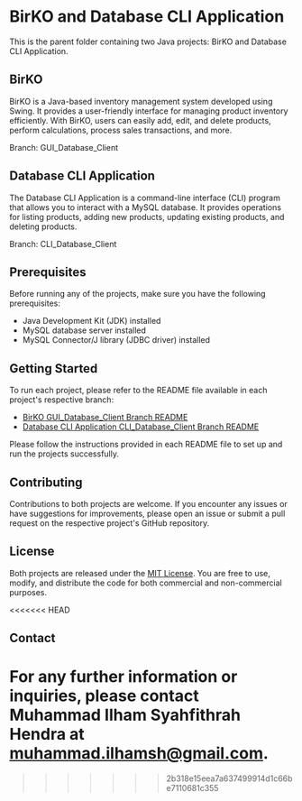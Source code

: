 # BirKO and Database CLI Application

This is the parent folder containing two Java projects: BirKO and Database CLI Application.

## BirKO

BirKO is a Java-based inventory management system developed using Swing. It provides a user-friendly interface for managing product inventory efficiently. With BirKO, users can easily add, edit, and delete products, perform calculations, process sales transactions, and more.

Branch: GUI_Database_Client

## Database CLI Application

The Database CLI Application is a command-line interface (CLI) program that allows you to interact with a MySQL database. It provides operations for listing products, adding new products, updating existing products, and deleting products.

Branch: CLI_Database_Client

## Prerequisites

Before running any of the projects, make sure you have the following prerequisites:

- Java Development Kit (JDK) installed
- MySQL database server installed
- MySQL Connector/J library (JDBC driver) installed

## Getting Started

To run each project, please refer to the README file available in each project's respective branch:

- [BirKO GUI_Database_Client Branch README](./BirKO/GUI_Database_Client/README.md)
- [Database CLI Application CLI_Database_Client Branch README](./Database_CLI_Application/CLI_Database_Client/README.md)

Please follow the instructions provided in each README file to set up and run the projects successfully.

## Contributing

Contributions to both projects are welcome. If you encounter any issues or have suggestions for improvements, please open an issue or submit a pull request on the respective project's GitHub repository.

## License

Both projects are released under the [MIT License](LICENSE). You are free to use, modify, and distribute the code for both commercial and non-commercial purposes.

<<<<<<< HEAD
## Contact

For any further information or inquiries, please contact Muhammad Ilham Syahfithrah Hendra at muhammad.ilhamsh@gmail.com.
=======
>>>>>>> 2b318e15eea7a637499914d1c66be7110681c355
